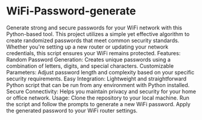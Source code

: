 # WiFi-Password-generate
Generate strong and secure passwords for your WiFi network with this Python-based tool. This project utilizes a simple yet effective algorithm to create randomized passwords that meet common security standards. Whether you're setting up a new router or updating your network credentials, this script ensures your WiFi remains protected.
Features:
Random Password Generation: Creates unique passwords using a combination of letters, digits, and special characters.
Customizable Parameters: Adjust password length and complexity based on your specific security requirements.
Easy Integration: Lightweight and straightforward Python script that can be run from any environment with Python installed.
Secure Connectivity: Helps you maintain privacy and security for your home or office network.
Usage:
Clone the repository to your local machine.
Run the script and follow the prompts to generate a new WiFi password.
Apply the generated password to your WiFi router settings.
